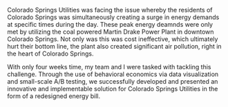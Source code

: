 Colorado Springs Utilities was facing the issue whereby the residents of Colorado Springs was simultaneously creating a surge in energy demands at specific times during the day. 
These peak energy deamnds were only met by utilizing the coal powered Martin Drake Power Plant in downtown Colorado Springs. Not only was this was cost ineffective,
which ultimately hurt their bottom line, the plant also created significant air pollution, right in the heart of Colorado Springs. 

With only four weeks time, my team and I were tasked with tackling this challenge.  Through the use of behavioral economics via data visualization and small-scale A/B testing, 
we successfully developed and presented an innovative and implementable solution for Colorado Springs Utilities in the form of a redesigned energy bill.  
